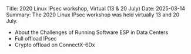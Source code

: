 Title: 2020 Linux IPsec workshop, Virtual (13 & 20 July)
Date: 2025-03-14
Summary: The 2020 Linux IPsec workshop was held virtually 13 and 20 July.

- About the Challenges of Running Software ESP in Data Centers
- Full offload IPsec
- Crypto offload on ConnectX-6Dx
